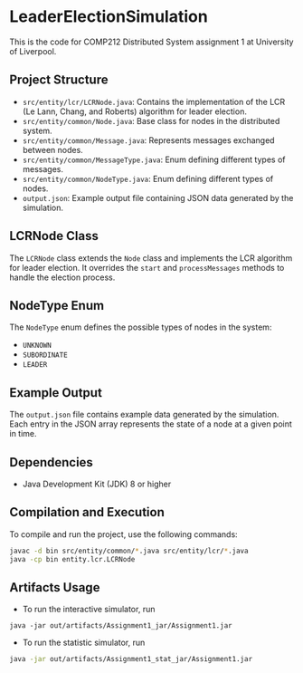 # LeaderElectionSimulation

This is the code for COMP212 Distributed System assignment 1 at University of Liverpool.

## Project Structure

- `src/entity/lcr/LCRNode.java`: Contains the implementation of the LCR (Le Lann, Chang, and Roberts) algorithm for leader election.
- `src/entity/common/Node.java`: Base class for nodes in the distributed system.
- `src/entity/common/Message.java`: Represents messages exchanged between nodes.
- `src/entity/common/MessageType.java`: Enum defining different types of messages.
- `src/entity/common/NodeType.java`: Enum defining different types of nodes.
- `output.json`: Example output file containing JSON data generated by the simulation.

## LCRNode Class

The `LCRNode` class extends the `Node` class and implements the LCR algorithm for leader election. It overrides the `start` and `processMessages` methods to handle the election process.

## NodeType Enum

The `NodeType` enum defines the possible types of nodes in the system:
- `UNKNOWN`
- `SUBORDINATE`
- `LEADER`

## Example Output

The `output.json` file contains example data generated by the simulation. Each entry in the JSON array represents the state of a node at a given point in time.

## Dependencies

- Java Development Kit (JDK) 8 or higher

## Compilation and Execution

To compile and run the project, use the following commands:

```sh
javac -d bin src/entity/common/*.java src/entity/lcr/*.java
java -cp bin entity.lcr.LCRNode
```
## Artifacts Usage

- To run the interactive simulator, run

```shell
java -jar out/artifacts/Assignment1_jar/Assignment1.jar
```

- To run the statistic simulator, run
```sh
java -jar out/artifacts/Assignment1_stat_jar/Assignment1.jar
```

